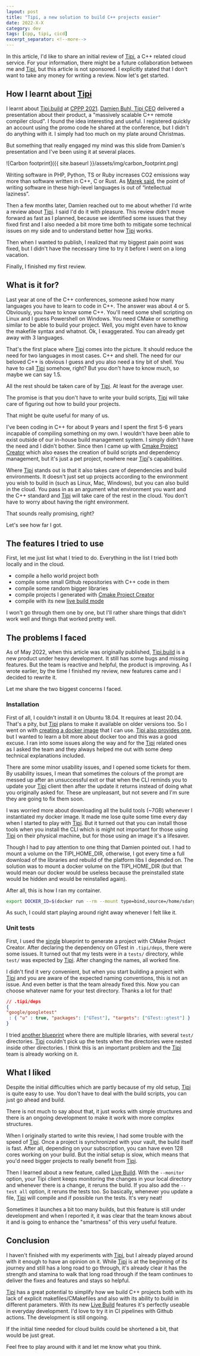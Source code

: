 ```yaml
---
layout: post
title: "Tipi, a new solution to build C++ projects easier"
date: 2022-X-X
category: dev
tags: [cpp, tipi, cicd]
excerpt_separator: <!--more-->
---
```

In this article, I'd like to share an initial review of [Tipi](https://tipi.build/), a C++ related cloud service. For your information, there might be a future collaboration between me and [Tipi](https://tipi.build/), but this article is not sponsored. I explicitly stated that I don't want to take any money for writing a review. Now let's get started.
<!--more-->

## How I learnt about [Tipi](https://tipi.build/)

I learnt about [Tipi.build](https://tipi.build/) at [CPPP 2021](https://www.sandordargo.com/blog/2021/12/15/trip-report-cppp2021). [Damien Buhl, Tipi CEO](https://twitter.com/daminetreg) delivered a presentation about their product, a "massively scalable C++ remote compiler cloud". I found the idea interesting and useful. I registered quickly an account using the promo code he shared at the conference, but I didn't do anything with it. I simply had too much on my plate around Christmas.

But something that really engaged my mind was this slide from Damien's presentation and I've been using it at several places.

![Carbon footprint]({{ site.baseurl }}/assets/img/carbon_footprint.png)

Writing software in PHP, Python, TS or Ruby increases CO2 emissions way more than software written in C++, C or Rust. As [Marek said](https://twitter.com/mrkkrj/status/1467798371670925315), the point of writing software in these high-level languages is out of “intellectual laziness”.

Then a few months later, Damien reached out to me about whether I'd write a review about [Tipi](https://tipi.build/). I said I'd do it with pleasure. This review didn't move forward as fast as I planned, because we identified some issues that they fixed first and I also needed a bit more time both to mitigate some technical issues on my side and to understand better how [Tipi](https://tipi.build/) works.

Then when I wanted to publish, I realized that my biggest pain point was fixed, but I didn't have the necessary time to try it before I went on a long vacation.

Finally, I finished my first review.

## What is it for?

Last year at one of the C++ conferences, someone asked how many languages you have to learn to code in C++. The answer was about 4 or 5. Obviously, you have to know some C++. You'll need some shell scripting on Linux and I guess Powershell on Windows. You need CMake or something similar to be able to build your project. Well, you might even have to know the makefile syntax and whatnot. Ok, I exaggerated. You can already get away with 3 languages.

That's the first place where [Tipi](https://tipi.build/) comes into the picture. It should reduce the need for two languages in most cases. C++ and shell. The need for our beloved C++ is obvious I guess and you also need a tiny bit of shell. You have to call [Tipi](https://tipi.build/) somehow, right? But you don't have to know much, so maybe we can say 1.5.

All the rest should be taken care of by [Tipi](https://tipi.build/). At least for the average user.

The promise is that you don't have to write your build scripts, [Tipi](https://tipi.build/) will take care of figuring out how to build your projects. 

That might be quite useful for many of us.

I've been coding in C++ for about 9 years and I spent the first 5-6 years incapable of compiling something on my own. I wouldn't have been able to exist outside of our in-house build management system. I simply didn't have the need and I didn't bother. Since then I came up with [Cmake Project Creator](https://github.com/sandordargo/cmake-project-creator) which also eases the creation of build scripts and dependency management, but it's just a pet project, nowhere near [Tipi](https://tipi.build/)'s capabilities.

Where [Tipi](https://tipi.build/) stands out is that it also takes care of dependencies and build environments. It doesn't just set up projects according to the environment you wish to build in (such as Linux, Mac, Windows), but you can also build in the cloud. You pass in as an argument what environment you want and the C++ standard and [Tipi](https://tipi.build/) will take care of the rest in the cloud. You don't have to worry about having the right environment.

That sounds really promising, right?

Let's see how far I got.

## The features I tried to use

First, let me just list what I tried to do. Everything in the list I tried both locally and in the cloud.

- compile a hello world project both 
- compile some small Github repositories with C++ code in them
- compile some random bigger libraries
- compile projects I generated with [Cmake Project Creator](https://github.com/sandordargo/cmake-project-creator)
- compile with its new [live build mode](https://tipi.build/explore/live-build)

I won't go through them one by one, but I'll rather share things that didn't work well and things that worked pretty well.

## The problems I faced

As of May 2022, when this article was originally published, [Tipi.build](https://tipi.build/) is a new product under heavy development. It still has some bugs and missing features. But the team is reactive and helpful, the product is improving. As I wrote earlier, by the time I finished my review, new features came and I decided to rewrite it.

Let me share the two biggest concerns I faced.

###  Installation

First of all, I couldn't install it on Ubuntu 18.04. It requires at least 20.04. That's a pity, but [Tipi](https://tipi.build/) plans to make it available on older versions too. So I went on with [creating a docker image](https://github.com/sandordargo/tipi-container) that I can use. [Tipi also provides one](https://hub.docker.com/r/tipibuild/tipi-ubuntu), but I wanted to learn a bit more about docker too and this was a good excuse. I ran into some issues along the way and for the [Tipi](https://tipi.build/) related ones as I asked the team and they always helped me out with some deep technical explanations included.

There are some minor usability issues, and I opened some tickets for them. By usability issues, I mean that sometimes the colours of the prompt are messed up after an unsuccessful exit or that when the CLI reminds you to update your [Tipi](https://tipi.build/) client then after the update it returns instead of doing what you originally asked for. These are unpleasant, but not severe and I'm sure they are going to fix them soon.

I was worried more about downloading all the build tools (\~7GB) whenever I instantiated my docker image. It made me lose quite some time every day when I started to play with [Tipi](https://tipi.build/). But it turned out that you can install those tools when you install the CLI which is might not important for those using [Tipi](https://tipi.build/) on their physical machine, but for those using an image it's a lifesaver.

Though I had to pay attention to one thing that Damien pointed out. I had to mount a volume on the TIPI_HOME_DIR, otherwise, I got every time a full download of the libraries and rebuild of the platform libs I depended on. The solution was to mount a docker volume on the TIPI_HOME_DIR (but that would mean our docker would be useless because the preinstalled state would be hidden and would be reinstalled again).

After all, this is how I ran my container.

```bash
export DOCKER_ID=$(docker run --rm --mount type=bind,source=/home/sdargo/.tipi,target=/home/tipi/.tipi -it -d my-tipi-image /bin/bash) && docker exec -it $DOCKER_ID /bin/bash
```
As such, I could start playing around right away whenever I felt like it.

### Unit tests

First, I used the [single](https://github.com/sandordargo/cmake-project-creator/blob/master/examples/single.json) blueprint to generate a project with CMake Project Creator. After declaring the dependency on GTest in `.tipi/deps`, there were some issues. It turned out that my tests were in a `tests/` directory, while `test/` was expected by [Tipi](https://tipi.build/). After changing the names, all worked fine.

I didn't find it very convenient, but when you start building a project with [Tipi](https://tipi.build/) and you are aware of the expected naming conventions, this is not an issue. And even better is that the team already fixed this. Now you can choose whatever name for your test directory. Thanks a lot for that!

```json
// .tipi/deps
{
"google/googletest"
 : { "u" : true, "packages": ["GTest"], "targets": ["GTest::gtest"] }
}
```

I tried [another blueprint](https://github.com/sandordargo/cmake-project-creator/blob/master/examples/nested_dual.json) where there are multiple libraries, with several `test/` directories. [Tipi](https://tipi.build/) couldn't pick up the tests when the directories were nested inside other directories. I think this is an important problem and the [Tipi](https://tipi.build/) team is already working on it.

## What I liked

Despite the initial difficulties which are partly because of my old setup, [Tipi](https://tipi.build/) is quite easy to use. You don't have to deal with the build scripts, you can just go ahead and build.

There is not much to say about that, it just works with simple structures and there is an ongoing development to make it work with more complex structures.

When I originally started to write this review, I had some trouble with the speed of [Tipi](https://tipi.build/). Once a project is synchronized with your vault, the build itself is fast. After all, depending on your subscription, you can have even 128 cores working on your build. But the initial setup is slow, which means that you'd need bigger projects to really benefit from [Tipi](https://tipi.build/).

Then I learned about a new feature, called [Live Build](https://tipi.build/explore/live-build). With the `--monitor` option, your Tipi client keeps monitoring the changes in your local directory and whenever there is a change, it reruns the build. If you also add the `--test all` option, it reruns the tests too. So basically, whenever you update a file, [Tipi](https://tipi.build/) will compile and if possible run the tests. It's very neat!

Sometimes it launches a bit too many builds, but this feature is still under development and when I reported it, it was clear that the team knows about it and is going to enhance the "smartness" of this very useful feature.

## Conclusion

I haven't finished with my experiments with [Tipi](https://tipi.build/), but I already played around with it enough to have an opinion on it. While [Tipi](https://tipi.build/) is at the beginning of its journey and still has a long road to go through, it's already clear it has the strength and stamina to walk that long road through if the team continues to deliver the fixes and features and stays so helpful.

[Tipi](https://tipi.build/) has a great potential to simplify how we build C++ projects both with its lack of explicit makefiles/CMakefiles and also with its ability to build in different parameters. With its new [Live Build](https://tipi.build/explore/live-build) features it's perfectly useable in everyday development. I'd love to try it in CI pipelines with Github actions. The development is still ongoing.

If the initial time needed for cloud builds could be shortened a bit, that would be just great.

Feel free to play around with it and let me know what you think.